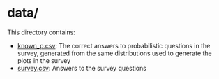 # data/

This directory contains:

- [known_p.csv](known_p.csv): The correct answers to probabilistic questions in the survey, generated from the same distributions used to generate the plots in the survey
- [survey.csv](survey.csv): Answers to the survey questions
